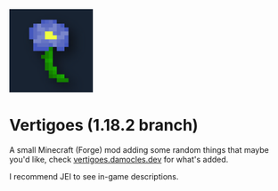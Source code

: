 <img src="src/main/resources/logo.png" style="width: 150px;">

# Vertigoes (1.18.2 branch)
A small Minecraft (Forge) mod adding some random things that maybe you'd like, check [vertigoes.damocles.dev](https://vertigoes.damocles.dev) for what's added.

I recommend JEI to see in-game descriptions.

<!-- Download links:
- [CurseForge]()
- [Modrinth]()
-->